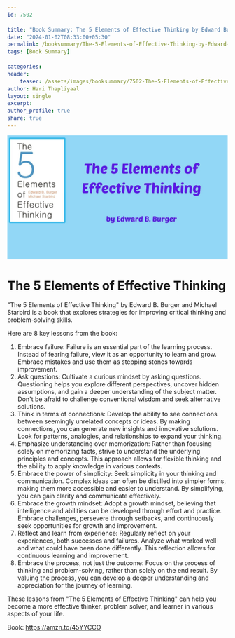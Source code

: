 ```yaml
---                            
id: 7502                            
                          
title: "Book Summary: The 5 Elements of Effective Thinking by Edward Burger"                     
date: "2024-01-02T08:33:00+05:30"                            
permalink: /booksummary/The-5-Elements-of-Effective-Thinking-by-Edward-Burger                      
tags: [Book Summary]                     
                            
categories:                            
header:                            
    teaser: /assets/images/booksummary/7502-The-5-Elements-of-Effective-Thinking-by-Edward-Burger.jpg                        
author: Hari Thapliyaal                            
layout: single                            
excerpt:                            
author_profile: true                            
share: true                            
---                            
```

                            
![The 5 Elements of Effective Thinking by Edward Burger](/assets/images/booksummary/7502-The-5-Elements-of-Effective-Thinking-by-Edward-Burger.jpg)                                 
   

# The 5 Elements of Effective Thinking

"The 5 Elements of Effective Thinking" by Edward B. Burger and Michael Starbird is a book that explores strategies for improving critical thinking and problem-solving skills.

Here are 8 key lessons from the book:

1. Embrace failure: Failure is an essential part of the learning process. Instead of fearing failure, view it as an opportunity to learn and grow. Embrace mistakes and use them as stepping stones towards improvement.
2. Ask questions: Cultivate a curious mindset by asking questions. Questioning helps you explore different perspectives, uncover hidden assumptions, and gain a deeper understanding of the subject matter. Don't be afraid to challenge conventional wisdom and seek alternative solutions.
3. Think in terms of connections: Develop the ability to see connections between seemingly unrelated concepts or ideas. By making connections, you can generate new insights and innovative solutions. Look for patterns, analogies, and relationships to expand your thinking.
4. Emphasize understanding over memorization: Rather than focusing solely on memorizing facts, strive to understand the underlying principles and concepts. This approach allows for flexible thinking and the ability to apply knowledge in various contexts.
5. Embrace the power of simplicity: Seek simplicity in your thinking and communication. Complex ideas can often be distilled into simpler forms, making them more accessible and easier to understand. By simplifying, you can gain clarity and communicate effectively.
6. Embrace the growth mindset: Adopt a growth mindset, believing that intelligence and abilities can be developed through effort and practice. Embrace challenges, persevere through setbacks, and continuously seek opportunities for growth and improvement.
7. Reflect and learn from experience: Regularly reflect on your experiences, both successes and failures. Analyze what worked well and what could have been done differently. This reflection allows for continuous learning and improvement.
8. Embrace the process, not just the outcome: Focus on the process of thinking and problem-solving, rather than solely on the end result. By valuing the process, you can develop a deeper understanding and appreciation for the journey of learning.

These lessons from "The 5 Elements of Effective Thinking" can help you become a more effective thinker, problem solver, and learner in various aspects of your life.

Book: https://amzn.to/45YYCCO